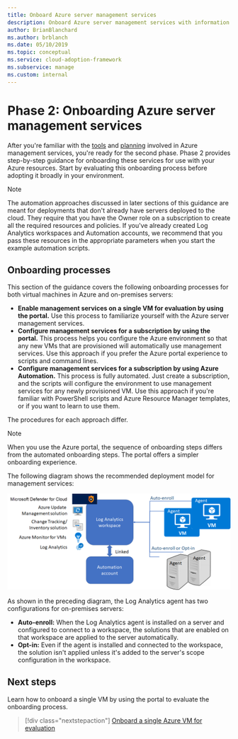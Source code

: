 ```yaml
---
title: Onboard Azure server management services
description: Onboard Azure server management services with information for virtual machines in Azure and on-premises servers.
author: BrianBlanchard
ms.author: brblanch
ms.date: 05/10/2019
ms.topic: conceptual
ms.service: cloud-adoption-framework
ms.subservice: manage
ms.custom: internal
---
```


# Phase 2: Onboarding Azure server management services

After you're familiar with the [tools](./tools-services.md) and [planning](./prerequisites.md) involved in Azure management services, you're ready for the second phase. Phase 2 provides step-by-step guidance for onboarding these services for use with your Azure resources. Start by evaluating this onboarding process before adopting it broadly in your environment.

> [!NOTE]
> The automation approaches discussed in later sections of this guidance are meant for deployments that don't already have servers deployed to the cloud. They require that you have the Owner role on a subscription to create all the required resources and policies. If you've already created Log Analytics workspaces and Automation accounts, we recommend that you pass these resources in the appropriate parameters when you start the example automation scripts.

## Onboarding processes

This section of the guidance covers the following onboarding processes for both virtual machines in Azure and on-premises servers:

- **Enable management services on a single VM for evaluation by using the portal.** Use this process to familiarize yourself with the Azure server management services.
- **Configure management services for a subscription by using the portal.** This process helps you configure the Azure environment so that any new VMs that are provisioned will automatically use management services. Use this approach if you prefer the Azure portal experience to scripts and command lines.
- **Configure management services for a subscription by using Azure Automation.** This process is fully automated. Just create a subscription, and the scripts will configure the environment to use management services for any newly provisioned VM. Use this approach if you're familiar with PowerShell scripts and Azure Resource Manager templates, or if you want to learn to use them.

The procedures for each approach differ.

> [!NOTE]
> When you use the Azure portal, the sequence of onboarding steps differs from the automated onboarding steps. The portal offers a simpler onboarding experience.

The following diagram shows the recommended deployment model for management services:

![Diagram of the recommended deployment model](./media/recommended-deployment.png)

As shown in the preceding diagram, the Log Analytics agent has two configurations for on-premises servers:

- **Auto-enroll:** When the Log Analytics agent is installed on a server and configured to connect to a workspace, the solutions that are enabled on that workspace are applied to the server automatically.
- **Opt-in:** Even if the agent is installed and connected to the workspace, the solution isn't applied unless it's added to the server's scope configuration in the workspace.

## Next steps

Learn how to onboard a single VM by using the portal to evaluate the onboarding process.

> [!div class="nextstepaction"]
> [Onboard a single Azure VM for evaluation](./onboard-single-vm.md)
